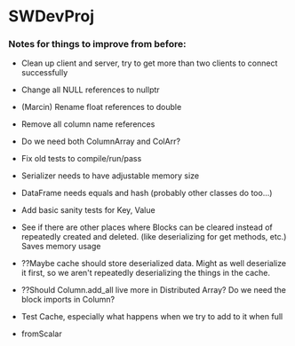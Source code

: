 # SWDevProj



### Notes for things to improve from before:


* Clean up client and server, try to get more than two clients to connect successfully

* Change all NULL references to nullptr

* (Marcin) Rename float references to double

* Remove all column name references

* Do we need both ColumnArray and ColArr?

* Fix old tests to compile/run/pass

* Serializer needs to have adjustable memory size

* DataFrame needs equals and hash (probably other classes do too...)

* Add basic sanity tests for Key, Value

* See if there are other places where Blocks can be cleared instead of repeatedly
	created and deleted. (like deserializing for get methods, etc.) Saves memory usage

* ??Maybe cache should store deserialized data. Might as well deserialize it first,
	so we aren't repeatedly deserializing the things in the cache.

* ??Should Column.add_all live more in Distributed Array? Do we need the block imports in Column?

* Test Cache, especially what happens when we try to add to it when full

* fromScalar

